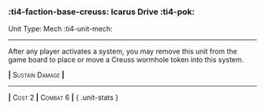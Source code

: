 ### :ti4-faction-base-creuss: **Icarus Drive** :ti4-pok:

Unit Type: Mech :ti4-unit-mech:

---

After any player activates a system, you may remove this unit from the game board to place or move a Creuss wormhole token into this system.

__|__ <span style="font-variant:small-caps;">Sustain Damage</span> __|__

---

__|__ <span style="font-variant:small-caps;">Cost 2</span> __|__ <span style="font-variant:small-caps;">Combat 6</span> __|__
{ .unit-stats }
